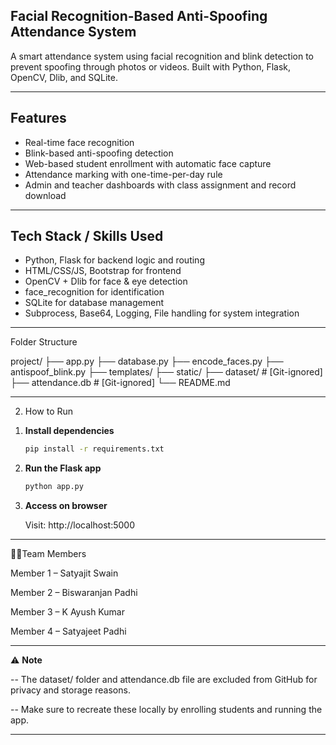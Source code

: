 ##  Facial Recognition-Based Anti-Spoofing Attendance System 

A smart attendance system using facial recognition and blink detection to prevent spoofing through photos or videos. Built with Python, Flask, OpenCV, Dlib, and SQLite.

---

##  Features

-  Real-time face recognition
-  Blink-based anti-spoofing detection
-  Web-based student enrollment with automatic face capture
-  Attendance marking with one-time-per-day rule
-  Admin and teacher dashboards with class assignment and record download

---

##  Tech Stack / Skills Used

- Python, Flask for backend logic and routing
- HTML/CSS/JS, Bootstrap for frontend
- OpenCV + Dlib for face & eye detection
- face_recognition for identification
- SQLite for database management
- Subprocess, Base64, Logging, File handling for system integration

---
 Folder Structure

project/
├── app.py
├── database.py
├── encode_faces.py
├── antispoof_blink.py
├── templates/
├── static/
├── dataset/ # [Git-ignored]
├── attendance.db # [Git-ignored]
└── README.md



-------------------------------
2) How to Run

1. **Install dependencies**  

   ```bash
   pip install -r requirements.txt
2. **Run the Flask app**

   ```bash
   python app.py
3. **Access on browser**

    Visit: http://localhost:5000

----------------------------------
🙋‍♂️Team Members

Member 1 – Satyajit Swain

Member 2 – Biswaranjan Padhi

Member 3 – K Ayush Kumar

Member 4 – Satyajeet Padhi

----------------------------------

⚠️ **Note**

 -- The dataset/ folder and attendance.db file are excluded from GitHub for privacy and storage reasons.

 -- Make sure to recreate these locally by enrolling students and running the app.


 ----------------------------
 
